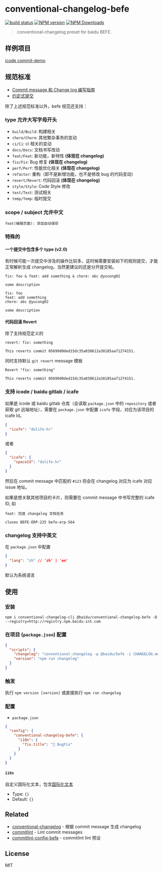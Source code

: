 # conventional-changelog-befe

[![build status](https://img.shields.io/travis/be-fe/conventional-changelog-befe/master.svg?style=flat-square)](https://travis-ci.org/be-fe/conventional-changelog-befe)
[![NPM version](https://img.shields.io/npm/v/conventional-changelog-befe.svg?style=flat-square)](https://www.npmjs.com/package/conventional-changelog-befe)
[![NPM Downloads](https://img.shields.io/npm/dm/conventional-changelog-befe.svg?style=flat-square&maxAge=43200)](https://www.npmjs.com/package/conventional-changelog-befe)

> conventional-changelog preset for baidu BEFE.

## 样例项目

[icode commit-demo](http://icode.baidu.com/repos/baidu/personal-code/commit-demo)

## 规范标准

- [Commit message 和 Change log 编写指南](http://www.ruanyifeng.com/blog/2016/01/commit_message_change_log.html)
- [约定式提交](https://conventionalcommits.org/)

除了上述规范标准以外，befe 规范还支持：

### type 允许大写字母开头

- `build/Build`: 构建相关
- `chore/Chore`: 其他繁杂事务的变动
- `ci/Ci`: ci 相关的变动
- `docs/Docs`: 文档书写改动
- `feat/Feat`: 新功能，新特性 **(体现在 changelog)**
- `fix/Fix`: Bug 修复 **(体现在 changelog)**
- `perf/Perf`: 性能优化相关 **(体现在 changelog)**
- `refactor`: 重构（即不是新增功能，也不是修改 bug 的代码变动）
- `revert/Revert`: 代码回滚 **(体现在 changelog)**
- `style/Style`: Code Style 修改
- `test/Test`: 测试相关
- `temp/Temp`: 临时提交

### scope / subject 允许中文

```text
feat(编辑页面): 添加自动保存
```

### 特殊的

#### 一个提交中包含多个 type (v2.0)

有时候可能一次提交中涉及的操作比较多，这时候需要安装如下的规则提交，才能正常解析生成 changelog，当然更建议的还是分开提交啦。

```text
fix: foo & feat: add something & chore: abc @yucong02

some description
```

```text
fix: foo
feat: add something
chore: abc @yucong02

some description
```

#### 代码回滚 Revert

除了支持规范定义的

```text
revert: fix: something

This reverts commit 05699d0ded15dc35a038612a38185aa71274151.
```

同时支持默认 `git revert` message 模板

```text
Revert "fix: something"

This reverts commit 05699d0ded15dc35a038612a38185aa71274151.
```

### 支持 icode / baidu gitlab / icafe

如果是 icode 或 baidu gitlab 仓库（会读取 `package.json` 中的 `repository` 或者 获取 git 远端地址），需要在 `package.json` 中配置 `icafe` 字段，对应为该项目的 icafe Id。

```json
{
  "icafe": "dulife-hr"
}
```

或者

```json
{
  "icafe": {
    "spaceId": "dulife-hr"
  }
}
```

然后在 commit message 中匹配的 `#123` 将会在 changelog 对应为 icafe 对应 issue 地址。

如果是想关联其他项目的卡片，则需要在 commit message 中书写完整的 icafe ID, 如

```text
feat: 完成 changelog 文档任务

closes BEFE-ERP-225 befe-erp-564
```

### changelog 支持中英文

在 `package.json` 中配置

```json
{
  "lang": "zh" // 'zh' | 'en'
}
```

默认为系统语言

## 使用

### 安装

```
npm i conventional-changelog-cli @baidu/conventional-changelog-befe -D --registry=http://registry.npm.baidu-int.com
```

### 在项目 (`package.json`) 配置

```json
{
  "scripts": {
    "changelog": "conventional-changelog -p @baidu/befe -i CHANGELOG.md -s -r 0 && git add CHANGELOG.md",
    "version": "npm run changelog"
  }
}
```

### 触发

执行 `npm version [version]` 或直接执行 `npm run changelog`

### 配置

- `package.json`

```json
{
  "config": {
    "conventional-changelog-befe": {
      "i18n": {
        "fix.title": "🐛 BugFix"
      }
    }
  }
}
```

#### `i18n`

自定义国际化文本，包含[国际化文本](i18n/zh.js)

- Type: `{}`
- Default: `{}`

## Related

- [conventional-changelog](https://github.com/conventional-changelog/conventional-changelog) - 根据 commit message 生成 changelog
- [commitlint](https://github.com/marionebl/commitlint) - Lint commit messages
- [commitlint-config-befe](http://gitlab.baidu.com/be-fe/commitlint-config-befe) - commitlint lint 预设

## License

MIT
